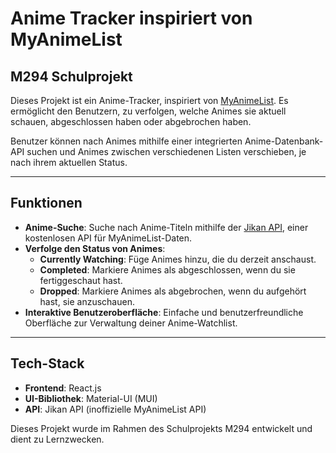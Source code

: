 # Anime Tracker inspiriert von MyAnimeList

## M294 Schulprojekt

Dieses Projekt ist ein Anime-Tracker, inspiriert von [MyAnimeList](https://myanimelist.net/). Es ermöglicht den Benutzern, zu verfolgen, welche Animes sie aktuell schauen, abgeschlossen haben oder abgebrochen haben. 

Benutzer können nach Animes mithilfe einer integrierten Anime-Datenbank-API suchen und Animes zwischen verschiedenen Listen verschieben, je nach ihrem aktuellen Status.

---

## Funktionen

- **Anime-Suche**: Suche nach Anime-Titeln mithilfe der [Jikan API](https://jikan.moe/), einer kostenlosen API für MyAnimeList-Daten.
- **Verfolge den Status von Animes**:
  - **Currently Watching**: Füge Animes hinzu, die du derzeit anschaust.
  - **Completed**: Markiere Animes als abgeschlossen, wenn du sie fertiggeschaut hast.
  - **Dropped**: Markiere Animes als abgebrochen, wenn du aufgehört hast, sie anzuschauen.
- **Interaktive Benutzeroberfläche**: Einfache und benutzerfreundliche Oberfläche zur Verwaltung deiner Anime-Watchlist.

---

## Tech-Stack

- **Frontend**: React.js
- **UI-Bibliothek**: Material-UI (MUI)
- **API**: Jikan API (inoffizielle MyAnimeList API)

Dieses Projekt wurde im Rahmen des Schulprojekts M294 entwickelt und dient zu Lernzwecken.
